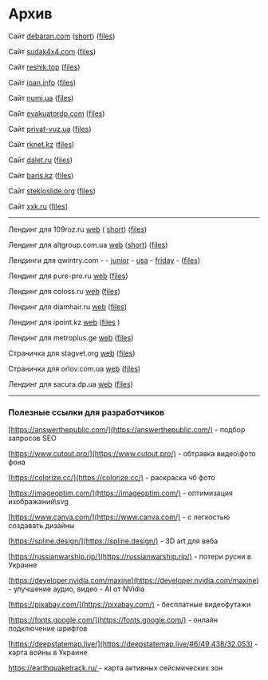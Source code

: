 # Архив


Сайт [debaran.com](https://sv-m.github.io/archive/debaran.com/) 
([short](https://tinyurl.com/9xbpn83c)) 
([files](/archive/debaran.com))

Сайт [sudak4x4.com](https://sv-m.github.io/archive/sudak4x4.com/) 
([files](/archive/sudak4x4.com))

Сайт [reshik.top](https://sv-m.github.io/archive/reshik.top/)
([files](/archive/reshik.top))

Сайт [ioan.info](https://sv-m.github.io/archive/ioan.info/)
([files](/archive/ioan.info))

Сайт [numi.ua](https://sv-m.github.io/archive/numi.ua/)
([files](/archive/numi.ua))

Сайт [evakuatordp.com](https://sv-m.github.io/archive/evakuatordp.com/)
([files](/archive/evakuatordp.com))

Сайт [privat-vuz.ua](https://sv-m.github.io/archive/privat-vuz.ua/)
([files](/archive/privat-vuz.ua))

Сайт [rknet.kz](https://sv-m.github.io/archive/rknet.kz/)
([files](/archive/rknet.kz))

Сайт [dalet.ru](https://sv-m.github.io/archive/dalet.ru/)
([files](/archive/dalet.ru))

Сайт [baris.kz](https://sv-m.github.io/archive/baris.kz/)
([files](/archive/baris.kz))

Сайт [stekloslide.org](https://sv-m.github.io/archive/stekloslide.org/)
([files](/archive/stekloslide.org))

Сайт [xxk.ru](https://sv-m.github.io/archive/xxk.ru/)
([files](/archive/xxk.ru))

----

Лендинг для 109roz.ru [web](https://sv-m.github.io/archive/109roz.ru/) 
( [short](https://tinyurl.com/yc7cr62r)) 
([files](/archive/109roz.ru))

Лендинг для altgroup.com.ua [web](https://sv-m.github.io/archive/altgroup.com.ua/) 
([short](https://tinyurl.com/auh87nzj)) 
([files](/archive/altgroup.com.ua))

Лендинги для qwintry.com - - 
[junior](https://sv-m.github.io/archive/qwintry.com/001/) -
[usa](https://sv-m.github.io/archive/qwintry.com/002/)  -
[friday](https://sv-m.github.io/archive/qwintry.com/003/) - ([files](archive/qwintry.com))

Лендинг для pure-pro.ru [web](https://sv-m.github.io/archive/pure-pro.ru/)
([files](/archive/pure-pro.ru))

Лендинг для coloss.ru [web](https://sv-m.github.io/archive/coloss.ru/)
([files](/archive/coloss.ru))

Лендинг для diamhair.ru [web](https://sv-m.github.io/archive/diamhair.ru/)
([files](/archive/diamhair.ru))

Лендинг для ipoint.kz [web](https://sv-m.github.io/archive/ipoint.kz/)
([files](/archive/ipoint.kz) )

Лендинг для metroplus.ge [web](https://sv-m.github.io/archive/metroplus.ge/)
([files](/archive/metroplus.ge))

Страничка для stagvet.org [web](https://sv-m.github.io/archive/stagvet.org/)
([files](/archive/stagvet.org))

Страничка для orlov.com.ua [web](https://sv-m.github.io/archive/orlov.com.ua/)
([files](/archive/orlov.com.ua))

Лендинг для sacura.dp.ua [web](https://sv-m.github.io/archive/sacura.dp.ua/)
([files](/archive/sacura.dp.ua))

----

### Полезные ссылки для разработчиков

[https://answerthepublic.com/](https://answerthepublic.com/) - подбор запросов SEO

[https://www.cutout.pro/](https://www.cutout.pro/) - обтравка видео\фото фона

[https://colorize.cc/](https://colorize.cc/) - раскраска чб фото 

[https://imageoptim.com/](https://imageoptim.com/) - оптимизация изображаний\svg 

[https://www.canva.com/](https://www.canva.com/) - с легкостью создавать дизайны

[https://spline.design/](https://spline.design/) - 3D art  для веба

[https://russianwarship.rip/](https://russianwarship.rip/) - потери русни в Украине

[https://developer.nvidia.com/maxine](https://developer.nvidia.com/maxine) - улучшение аудио, видео - AI от NVidia 

[https://pixabay.com/](https://pixabay.com/) - бесплатные видеофутажи

[https://fonts.google.com/](https://fonts.google.com/) - онлайн подключение шрифтов 

[https://deepstatemap.live/](https://deepstatemap.live/#6/49.438/32.053) - карта войны в Украине

[https://earthquaketrack.ru/ ](https://earthquaketrack.ru/)- карта активных сейсмических зон